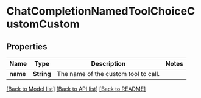 # ChatCompletionNamedToolChoiceCustomCustom

## Properties

Name | Type | Description | Notes
------------ | ------------- | ------------- | -------------
**name** | **String** | The name of the custom tool to call. | 

[[Back to Model list]](../README.md#documentation-for-models) [[Back to API list]](../README.md#documentation-for-api-endpoints) [[Back to README]](../README.md)



